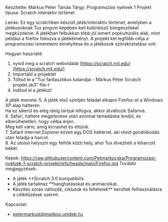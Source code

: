 Készítette: Márkus Péter Tamás
Tárgy: Programozási nyelvek 1
Projekt típusa: Scratch interaktív történet

Leírás:
Ez egy scratchben készült játék/interaktív történet, amelyben a játékosoknak Tux pingvin képében kell különböző böngészőkkel megkűzdenie. A játékban felbukkan több jól ismert popkultúrális alak, mint például a firefox fokozva a játékélményt. A projekt két legfőbb célja a programozási ismereteim elmélyítése és a játékosok szórakoztatása volt.

Hogyan használd:
1. nyisd meg a scratch weboldalát [https://scratch.mit.edu](https://scratch.mit.edu/)
2. Importáld a projektet
3. Töltsd le a "Tux fantasztikus kalandjai - Márkus Péter Scratch projekt.sb3" file-t
4. Indítsd el a játékot!

A játék menete:
5. A játék első szintjén feladat elkapni Firefox-ot a Windows XP alap hátterén.  
   Ha ez sikerül és elég ideig tartjuk lefogva, akkor átváltozik Safarivá.  
6. Safari, háttere megjelenése után azonnal támadásba lendül, és elkerülhetetlen, hogy célba érjen.  
   Meg kell várni, amíg kicrashel és eltűnik.  
7. Safarit Internet Explorer követi egy DOS háttérrel, aki rövid gondolkodás után feladja a harcot.  
8. Az utolsó helyszín egy felhők közti hely, ahol Tux élvezheti a kiharcolt békét.  


Képek:
https://raw.githubusercontent.com/Petmarkocska/Programozasi-nyelvek-1-scratch-projekt/refs/heads/main/Firefox.jpg
További megjegyzések:
- A játék **Scratch 3.0 kompatibilis.
- A játék tartalmaz **hanghatásokat és animációkat.
- Készítés során változók, ciklusok és feltételek** kerültek felhasználásra a célkitűzések szerint.

Kapcsolat:
- petermarkust@mailbox.unideb.hu

